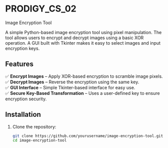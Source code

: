 # PRODIGY_CS_02
Image Encryption Tool


A simple Python-based image encryption tool using pixel manipulation. The tool allows users to encrypt and decrypt images using a basic XOR operation. A GUI built with Tkinter makes it easy to select images and input encryption keys.

## Features  
✅ **Encrypt Images** – Apply XOR-based encryption to scramble image pixels.  
✅ **Decrypt Images** – Reverse the encryption using the same key.  
✅ **GUI Interface** – Simple Tkinter-based interface for easy use.  
✅ **Secure Key-Based Transformation** – Uses a user-defined key to ensure encryption security.  

## Installation  
1. Clone the repository:  
   ```bash
   git clone https://github.com/yourusername/image-encryption-tool.git
   cd image-encryption-tool

